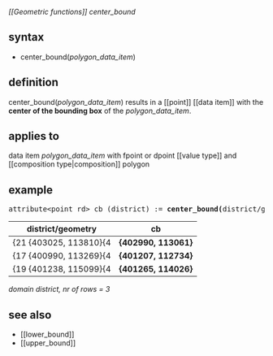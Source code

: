 *[[Geometric functions]] center_bound*

## syntax

- center_bound(*polygon_data_item*)

## definition

center_bound(*polygon_data_item*) results in a [[point]] [[data item]] with the <B>center of the bounding box</B> of the *polygon_data_item*.

## applies to

data item *polygon_data_item* with fpoint or dpoint [[value type]] and [[composition type|composition]] polygon

## example

<pre>
attribute&lt;point_rd&gt; cb (district) := <B>center_bound(</B>district/geometry<B>)</B>;
</pre>

| district/geometry      | **cb**               |
|------------------------|----------------------|
| {21 {403025, 113810}{4 | **{402990, 113061}** |
| {17 {400990, 113269}{4 | **{401207, 112734}** |
| {19 {401238, 115099}{4 | **{401265, 114026}** |

*domain district, nr of rows = 3*

## see also

- [[lower_bound]]
- [[upper_bound]]